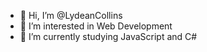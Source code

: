 - 👋 Hi, I’m @LydeanCollins
- 👀 I’m interested in Web Development
- 🌱 I’m currently studying JavaScript and C#


<!---
LydeanCollins/LydeanCollins is a ✨ special ✨ repository because its `README.md` (this file) appears on your GitHub profile.
You can click the Preview link to take a look at your changes.
--->
